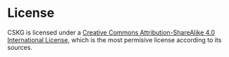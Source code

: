 # License

CSKG is licensed under a
[Creative Commons Attribution-ShareAlike 4.0 International License](http://creativecommons.org/licenses/by-sa/4.0/), which is the most permisive license according to its sources.

